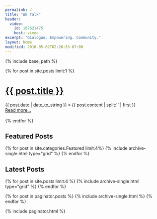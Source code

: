 ```yaml
---
permalink: /
title: "WE Talk"
header:
  video:
    id: 167621475
    host: vimeo
excerpt: "Dialogue. Empowering. Community."
layout: home
modified: 2016-05-02T02:26:33-07:00
---
```


{% include base_path %}

{% for post in site.posts limit:1 %}
<h1><a href="{{ post.url }}">{{ post.title }}</a></h1>
<span>{{ post.date | date_to_string }}</span> &raquo;
  {{ post.content | split:'<!-- more -->' | first }}<br/>
  <a href="{{ post.url }}">Read more...</a><br><br>
{% endfor %}

## Featured Posts

<div class="page__featured">
  <div class="grid__wrapper">
  {% for post in site.categories.Featured  limit:4%}
    {% include archive-single.html type="grid" %}
  {% endfor %}
  </div>
</div>

## Latest Posts

<div class="page__latest">
  <div class="grid__wrapper">
  {% for post in site.posts limit:4 %}
    {% include archive-single.html type="grid" %}
  {% endfor %}
  </div>
</div>

{% for post in paginator.posts %}
  {% include archive-single.html %}
{% endfor %}

{% include paginator.html %}
